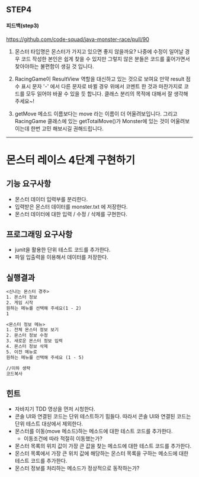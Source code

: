 ## STEP4

#### 피드백(step3)
https://github.com/code-squad/java-monster-race/pull/90

1. 몬스터 타입명은 몬스터가 가지고 있으면 좋지 않을까요?
   나중에 수정이 일어날 경우 코드 작성한 본인은 쉽게 찾을 수 있지만 그렇지 않은 분들은 코드를 훑어가면서 찾아야하는 불편함이 생길 것 입니다.

2. RacingGame이 ResultView 역할을 대신하고 있는 것으로 보여요
   만약 result 점수 표시 문자 '-' 에서 다른 문자로 바뀔 경우 위에서 코멘트 한 것과 마찬가지로 코드를 모두 읽어야 바꿀 수 있을 듯 합니다. 클래스 분리의 목적에 대해서 잘 생각해주세요~!

3. getMove 메소드 이름보다는 move 라는 이름이 더 어울려보입니다.
   그리고 RacingGame 클래스에 있는 getTotalMove()가 Monster에 있는 것이 어울려보이는데 한번 고민 해보시길 권해드립니다.

-----
# 몬스터 레이스 4단계 구현하기

## 기능 요구사항

- 몬스터 데이터 입력부를 분리한다.
- 입력받은 몬스터 데이터를 monster.txt 에 저장한다.
- 몬스터 데이터에 대한 입력 / 수정 / 삭제를 구현한다.

## 프로그래밍 요구사항

- junit을 활용한 단위 테스트 코드를 추가한다.
- 파일 입출력을 이용해서 데이터를 저장한다.

## 실행결과

```txt
<신나는 몬스터 경주>
1. 몬스터 정보
2. 게임 시작
원하는 메뉴를 선택해 주세요(1 - 2)
1

<몬스터 정보 메뉴>
1. 전체 몬스터 정보 보기
2. 몬스터 정보 수정
3. 새로운 몬스터 정보 입력
4. 몬스터 정보 삭제
5. 이전 메뉴로
원하는 메뉴를 선택해 주세요 (1 - 5)

//이하 생략
코드복사
```

## 힌트

- 자바지기 TDD 영상을 먼저 시청한다.
- 콘솔 UI와 연결된 코드는 단위 테스트하기 힘들다. 따라서 콘솔 UI와 연결된 코드는 단위 테스트 대상에서 제외한다.
- 몬스터를 이동(move 메소드)하는 메소드에 대한 테스트 코드를 추가한다.
  - 이동조건에 따라 적절히 이동했는가?
- 몬스터 목록의 위치 값이 가장 큰 값을 찾는 메소드에 대한 테스트 코드를 추가한다.
- 몬스터 목록에서 가장 큰 위치 값에 해당하는 몬스터 목록을 구하는 메소드에 대한 테스트 코드를 추가한다.
- 몬스터 정보를 처리하는 메소드가 정상적으로 동작하는가?